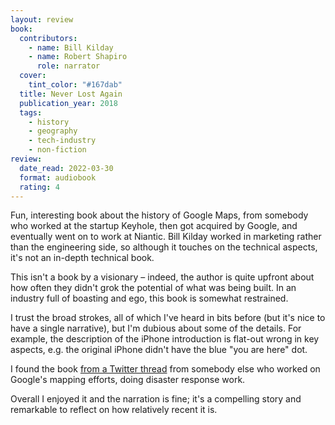 ```yaml
---
layout: review
book:
  contributors:
    - name: Bill Kilday
    - name: Robert Shapiro
      role: narrator
  cover:
    tint_color: "#167dab"
  title: Never Lost Again
  publication_year: 2018
  tags:
    - history
    - geography
    - tech-industry
    - non-fiction
review:
  date_read: 2022-03-30
  format: audiobook
  rating: 4
---
```


Fun, interesting book about the history of Google Maps, from somebody who worked at the startup Keyhole, then got acquired by Google, and eventually went on to work at Niantic.
Bill Kilday worked in marketing rather than the engineering side, so although it touches on the technical aspects, it's not an in-depth technical book.

This isn't a book by a visionary – indeed, the author is quite upfront about how often they didn't grok the potential of what was being built.
In an industry full of boasting and ego, this book is somewhat restrained.

I trust the broad strokes, all of which I've heard in bits before (but it's nice to have a single narrative), but I'm dubious about some of the details.
For example, the description of the iPhone introduction is flat-out wrong in key aspects, e.g. the original iPhone didn't have the blue "you are here" dot.

I found the book [from a Twitter thread](https://twitter.com/swearyanthony/status/1327556892365709313) from somebody else who worked on Google's mapping efforts, doing disaster response work.

Overall I enjoyed it and the narration is fine; it's a compelling story and remarkable to reflect on how relatively recent it is.

